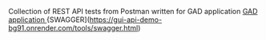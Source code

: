 Collection of REST API tests from Postman written for GAD application
[GAD application ](https://github.com/jaktestowac/gad-gui-api-demo)
{SWAGGER](https://gui-api-demo-bg91.onrender.com/tools/swagger.html)

